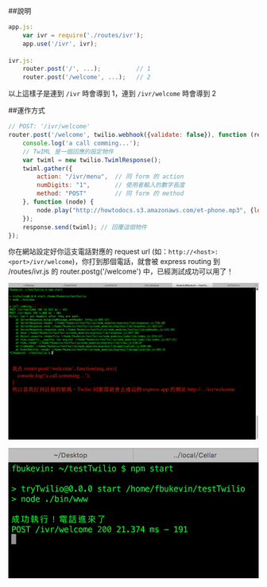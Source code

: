 
##說明

```javascript
app.js:
	var ivr = require('./routes/ivr');
	app.use('/ivr', ivr);

ivr.js:
	router.post('/', ...);			// 1
	router.post('/welcome', ...);	// 2
```

以上這樣子是連到 `/ivr` 時會導到 1，連到 `/ivr/welcome` 時會導到 2


##運作方式

```javascript
// POST: '/ivr/welcome'
router.post('/welcome', twilio.webhook({validate: false}), function (request, response) {
    console.log('a call comming...');
    // TwIML 是一個回應的設定物件
    var twiml = new twilio.TwimlResponse();  
    twiml.gather({
        action: "/ivr/menu",  // 同 form 的 action
        numDigits: "1",       // 使用者輸入的數字長度
        method: "POST"        // 同 form 的 method
    }, function (node) {
        node.play("http://howtodocs.s3.amazonaws.com/et-phone.mp3", {loop: 3}); // 回應一段語音
    });
    response.send(twiml); // 回覆這個物件
});

```

你在網站設定好你這支電話對應的 request url (如：`http://<host>:<port>/ivr/welcome`)，你打到那個電話，就會被 express routing 到 /routes/ivr.js 的 router.postg('/welcome') 中，已經測試成功可以用了！

![](call_come.png)

![](call_chinese.png)